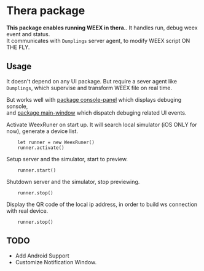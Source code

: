 # Thera package

**This package enables running WEEX in thera.**. It handles run, debug weex event and status.   
It communicates with `Dumplings` server agent, to modify WEEX script ON THE FLY.


## Usage

It doesn't depend on any UI package.  But require a sever agent like `Dumplings`, which supervise and transform WEEX file on real time.

But works well with [package console-panel](http://gitlab.alibaba-inc.com/xiaoshu.wb/console-panel) which displays debuging sonsole,   
and [package main-window](http://gitlab.alibaba-inc.com/xiaoshu.wb/mainwindow) which dispatch debuging related UI events.

Activate WeexRuner on start up. It will search local simulator (iOS ONLY for now), generate a device list.

```
    let runner = new WeexRuner()
    runner.activate()
```

Setup server and the simulator, start to preview.

```
    runner.start()
```

Shutdown server and the simulator, stop previewing.

```
    runner.stop()
```

Display the QR code of the local ip address, in order to build ws connection with real device.

```
    runner.stop()
```



## TODO

* Add Android Support
* Customize Notification Window.

